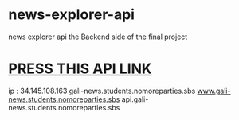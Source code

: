 # news-explorer-api
news explorer api the Backend side of the final project


# [PRESS THIS API LINK](api.gali-news.students.nomoreparties.sbs) 

ip : 34.145.108.163
gali-news.students.nomoreparties.sbs
www.gali-news.students.nomoreparties.sbs
api.gali-news.students.nomoreparties.sbs





